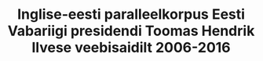 ---
title: 'Inglise-eesti paralleelkorpus Eesti Vabariigi presidendi Toomas Hendrik Ilvese veebisaidilt 2006-2016'
title_en: English-Estonian parallel corpus from the web site of Toomas Hendrik Ilves, President of the Republic of Estonia, 2006-2016'
notes: 'Inglise-eesti paralleelkorpus, mis on koostatud veebisaidi https://vp2006-2016.president.ee/et/ sisust.'
notes_en: 'English-Estonian parallel corpus compiled from the contents of web site https://vp2006-2016.president.ee/en/ '
category:
  - Valitsus ja avalik sektor
category_en:
  - Government and Public Sector
resources:
  - name: President Ilvese paralleelkorpus
    url: 'https://www.elrc-share.eu/repository/browse/english-estonian-parallel-corpus-from-the-web-site-of-toomas-hendrik-ilves-president-of-the-republic-of-estonia-2006-2016/aff88abce67611e8b7d400155d026706930fa5d45ae1487d8d8e6f3cb2f6c4f0/'
    format: TMX
    interactive: 'False'
license: OTHER
update_freq: 'http://purl.org/linked-data/sdmx/2009/code#freq-A'
organization: Vabariigi Presidendi Kantselei
maintainer_name: ''
maintainer_email: ''
maintainer_phone: ''
date_issued: '20/03/2020'
date_modified: 2020/04/26
---